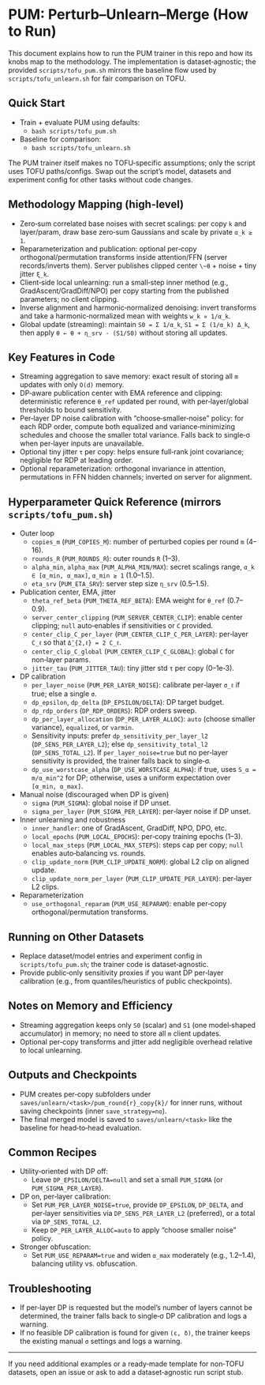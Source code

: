 # PUM: Perturb–Unlearn–Merge (How to Run)

This document explains how to run the PUM trainer in this repo and how its knobs map to the methodology. The implementation is dataset‑agnostic; the provided `scripts/tofu_pum.sh` mirrors the baseline flow used by `scripts/tofu_unlearn.sh` for fair comparison on TOFU.

## Quick Start

- Train + evaluate PUM using defaults:
  - `bash scripts/tofu_pum.sh`
- Baseline for comparison:
  - `bash scripts/tofu_unlearn.sh`

The PUM trainer itself makes no TOFU‑specific assumptions; only the script uses TOFU paths/configs. Swap out the script’s model, datasets and experiment config for other tasks without code changes.

## Methodology Mapping (high‑level)

- Zero‑sum correlated base noises with secret scalings: per copy `k` and layer/param, draw base zero‑sum Gaussians and scale by private `α_k ≥ 1`.
- Reparameterization and publication: optional per‑copy orthogonal/permutation transforms inside attention/FFN (server records/inverts them). Server publishes clipped center `\~θ` + noise + tiny jitter `ξ_k`.
- Client‑side local unlearning: run a small‑step inner method (e.g., GradAscent/GradDiff/NPO) per copy starting from the published parameters; no client clipping.
- Inverse alignment and harmonic‑normalized denoising: invert transforms and take a harmonic‑normalized mean with weights `w_k ∝ 1/α_k`.
- Global update (streaming): maintain `S0 = Σ 1/α_k`, `S1 = Σ (1/α_k) Δ_k`, then apply `θ ← θ + η_srv · (S1/S0)` without storing all updates.

## Key Features in Code

- Streaming aggregation to save memory: exact result of storing all `m` updates with only `O(d)` memory.
- DP‑aware publication center with EMA reference and clipping: deterministic reference `θ_ref` updated per round, with per‑layer/global thresholds to bound sensitivity.
- Per‑layer DP noise calibration with “choose‑smaller‑noise” policy: for each RDP order, compute both equalized and variance‑minimizing schedules and choose the smaller total variance. Falls back to single‑σ when per‑layer inputs are unavailable.
- Optional tiny jitter `τ` per copy: helps ensure full‑rank joint covariance; negligible for RDP at leading order.
- Optional reparameterization: orthogonal invariance in attention, permutations in FFN hidden channels; inverted on server for alignment.

## Hyperparameter Quick Reference (mirrors `scripts/tofu_pum.sh`)

- Outer loop
  - `copies_m` (`PUM_COPIES_M`): number of perturbed copies per round `m` (4–16).
  - `rounds_R` (`PUM_ROUNDS_R`): outer rounds `R` (1–3).
  - `alpha_min`, `alpha_max` (`PUM_ALPHA_MIN/MAX`): secret scalings range, `α_k ∈ [α_min, α_max]`, `α_min ≥ 1` (1.0–1.5).
  - `eta_srv` (`PUM_ETA_SRV`): server step size `η_srv` (0.5–1.5).
- Publication center, EMA, jitter
  - `theta_ref_beta` (`PUM_THETA_REF_BETA`): EMA weight for `θ_ref` (0.7–0.9).
  - `server_center_clipping` (`PUM_SERVER_CENTER_CLIP`): enable center clipping; `null` auto‑enables if sensitivities or `C` provided.
  - `center_clip_C_per_layer` (`PUM_CENTER_CLIP_C_PER_LAYER`): per‑layer `C_ℓ` so that `Δ̄_{2,ℓ} = 2 C_ℓ`.
  - `center_clip_C_global` (`PUM_CENTER_CLIP_C_GLOBAL`): global `C` for non‑layer params.
  - `jitter_tau` (`PUM_JITTER_TAU`): tiny jitter std `τ` per copy (0–1e‑3).
- DP calibration
  - `per_layer_noise` (`PUM_PER_LAYER_NOISE`): calibrate per‑layer `σ_ℓ` if true; else a single `σ`.
  - `dp_epsilon`, `dp_delta` (`DP_EPSILON/DELTA`): DP target budget.
  - `dp_rdp_orders` (`DP_RDP_ORDERS`): RDP orders sweep.
  - `dp_per_layer_allocation` (`DP_PER_LAYER_ALLOC`): `auto` (choose smaller variance), `equalized`, or `varmin`.
  - Sensitivity inputs: prefer `dp_sensitivity_per_layer_l2` (`DP_SENS_PER_LAYER_L2`); else `dp_sensitivity_total_l2` (`DP_SENS_TOTAL_L2`). If `per_layer_noise=true` but no per‑layer sensitivity is provided, the trainer falls back to single‑σ.
  - `dp_use_worstcase_alpha` (`DP_USE_WORSTCASE_ALPHA`): if true, uses `S_α = m/α_min^2` for DP; otherwise, uses a uniform expectation over `[α_min, α_max]`.
- Manual noise (discouraged when DP is given)
  - `sigma` (`PUM_SIGMA`): global noise if DP unset.
  - `sigma_per_layer` (`PUM_SIGMA_PER_LAYER`): per‑layer noise if DP unset.
- Inner unlearning and robustness
  - `inner_handler`: one of GradAscent, GradDiff, NPO, DPO, etc.
  - `local_epochs` (`PUM_LOCAL_EPOCHS`): per‑copy training epochs (1–3).
  - `local_max_steps` (`PUM_LOCAL_MAX_STEPS`): steps cap per copy; `null` enables auto‑balancing vs. rounds.
  - `clip_update_norm` (`PUM_CLIP_UPDATE_NORM`): global L2 clip on aligned update.
  - `clip_update_norm_per_layer` (`PUM_CLIP_UPDATE_PER_LAYER`): per‑layer L2 clips.
- Reparameterization
  - `use_orthogonal_reparam` (`PUM_USE_REPARAM`): enable per‑copy orthogonal/permutation transforms.

## Running on Other Datasets

- Replace dataset/model entries and experiment config in `scripts/tofu_pum.sh`; the trainer code is dataset‑agnostic.
- Provide public‑only sensitivity proxies if you want DP per‑layer calibration (e.g., from quantiles/heuristics of public checkpoints).

## Notes on Memory and Efficiency

- Streaming aggregation keeps only `S0` (scalar) and `S1` (one model‑shaped accumulator) in memory; no need to store all `m` client updates.
- Optional per‑copy transforms and jitter add negligible overhead relative to local unlearning.

## Outputs and Checkpoints

- PUM creates per‑copy subfolders under `saves/unlearn/<task>/pum_round{r}_copy{k}/` for inner runs, without saving checkpoints (inner `save_strategy=no`).
- The final merged model is saved to `saves/unlearn/<task>` like the baseline for head‑to‑head evaluation.

## Common Recipes

- Utility‑oriented with DP off:
  - Leave `DP_EPSILON/DELTA=null` and set a small `PUM_SIGMA` (or `PUM_SIGMA_PER_LAYER`).
- DP on, per‑layer calibration:
  - Set `PUM_PER_LAYER_NOISE=true`, provide `DP_EPSILON`, `DP_DELTA`, and per‑layer sensitivities via `DP_SENS_PER_LAYER_L2` (preferred), or a total via `DP_SENS_TOTAL_L2`.
  - Keep `DP_PER_LAYER_ALLOC=auto` to apply “choose smaller noise” policy.
- Stronger obfuscation:
  - Set `PUM_USE_REPARAM=true` and widen `α_max` moderately (e.g., 1.2–1.4), balancing utility vs. obfuscation.

## Troubleshooting

- If per‑layer DP is requested but the model’s number of layers cannot be determined, the trainer falls back to single‑σ DP calibration and logs a warning.
- If no feasible DP calibration is found for given `(ε, δ)`, the trainer keeps the existing manual `σ` settings and logs a warning.

---
If you need additional examples or a ready‑made template for non‑TOFU datasets, open an issue or ask to add a dataset‑agnostic run script stub.

